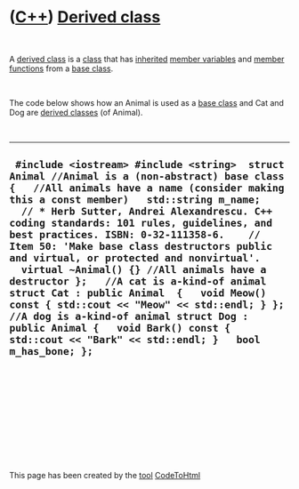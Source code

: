 



 

 

 

 

 

([C++](Cpp.htm)) [Derived class](CppDerivedClass.htm)
=====================================================

 

A [derived class](CppDerivedClass.htm) is a [class](CppClass.htm) that
has [inherited](CppInheritance.htm) [member
variables](CppMemberVariable.htm) and [member
functions](CppMemberFunction.htm) from a [base class](CppBaseClass.htm).

 

The code below shows how an Animal is used as a [base
class](CppBaseClass.htm) and Cat and Dog are [derived
classes](CppDerivedClass.htm) (of Animal).

 

  ---------------------------------------------------------------------------------------------------------------------------------------------------------------------------------------------------------------------------------------------------------------------------------------------------------------------------------------------------------------------------------------------------------------------------------------------------------------------------------------------------------------------------------------------------------------------------------------------------------------------------------------------------------------------------------------------------------------------------------------------------------
  ` #include <iostream> #include <string>  struct Animal //Animal is a (non-abstract) base class {   //All animals have a name (consider making this a const member)   std::string m_name;     // * Herb Sutter, Andrei Alexandrescu. C++ coding standards: 101 rules, guidelines, and best practices. ISBN: 0-32-111358-6.    //   Item 50: 'Make base class destructors public and virtual, or protected and nonvirtual'.   virtual ~Animal() {} //All animals have a destructor };   //A cat is a-kind-of animal struct Cat : public Animal  {   void Meow() const { std::cout << "Meow" << std::endl; } };  //A dog is a-kind-of animal struct Dog : public Animal {   void Bark() const { std::cout << "Bark" << std::endl; }   bool m_has_bone; };`
  ---------------------------------------------------------------------------------------------------------------------------------------------------------------------------------------------------------------------------------------------------------------------------------------------------------------------------------------------------------------------------------------------------------------------------------------------------------------------------------------------------------------------------------------------------------------------------------------------------------------------------------------------------------------------------------------------------------------------------------------------------------

 

 

 

 

 





 




This page has been created by the [tool](Tools.htm)
[CodeToHtml](ToolCodeToHtml.htm)
